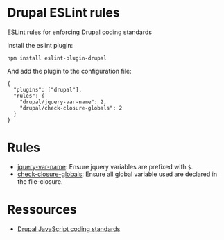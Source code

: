 # Drupal ESLint rules

ESLint rules for enforcing Drupal coding standards

Install the eslint plugin:

```
npm install eslint-plugin-drupal
```

And add the plugin to the configuration file: 
 
```
{
  "plugins": ["drupal"],
  "rules": {
    "drupal/jquery-var-name": 2,
    "drupal/check-closure-globals": 2
  }
}
```


# Rules

- [jquery-var-name](docs/rules/jquery-var-name.md): Ensure jquery variables are prefixed with `$`.
- [check-closure-globals](docs/rules/check-closure-globals.md): Ensure all global variable used are declared in the file-closure.

# Ressources

- [Drupal JavaScript coding standards](https://www.drupal.org/node/172169)
